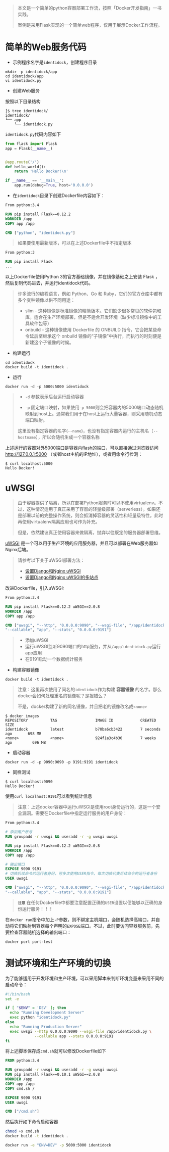 > 本文是一个简单的python容器部署工作流，按照「Docker开发指南」一书实践。
>
> 案例是采用Flask实现的一个简单web程序，仅用于展示Docker工作流程。

# 简单的Web服务代码

* 示例程序名字是`identidock`，创建程序目录

```
mkdir -p identidock/app
cd identidock/app
vi identidock.py
```

* 创建Web服务

按照以下目录结构

```
]$ tree identidock/
identidock/
└── app
    └── identidock.py
```

`identidock.py`代码内容如下

```python
from flask import Flask
app = Flask(__name__)


@app.route('/')
def hello_world():
    return 'Hello Docker!\n'

if __name__ == '__main__':
    app.run(debug=True, host='0.0.0.0')
```

* 在`identidock`目录下创建Dockerfile内容如下：

```dockerfile
From python:3.4

RUN pip install Flask==0.12.2
WORKDIR /app
COPY app /app

CMD ["python", "identidock.py"]
```

> 如果要使用最新版本，可以在上述Dockerfile中不指定版本

```dockerfile
From python:3

RUN pip install Flask
...
```

以上Dockerfile使用Python 3的官方基础镜像，并在镜像基础之上安装 Flask ，然后复制代码进去，并运行identidock代码。

> 许多流行的编程语言，例如 Python、Go 和 Ruby，它们的官方仓库中都有多个变种镜像以供不同用途：
>
> * slim - 这种镜像是标准镜像的精简版本。它们缺少很多常见的软件包和库。适合在生产环境部署，但是不适合开发环境（缺少标准镜像中的工具软件包等）
> * onbuild - 这种镜像使用 Dockerfile 的 ONBUILD 指令，它会把某些命令延后至继承这个 onbuild 镜像的“子镜像”中执行，而执行的时刻便是新建这个子镜像的时候。

* 构建运行

```
cd identidock
docker build -t identidock .
```

* 运行

```
docker run -d -p 5000:5000 identidock
```

> * `-d` 参数表示后台运行启动容器
>
> * `-p` 固定端口映射，如果使用`-p 5000`则会把容器内的5000端口动态随机映射到host上。通常我们用于在host上运行大量容器，则采用随机动态端口映射。
>
> 这里没有指定容器的名字(`--name`)，也没有指定容器内运行的主机名（`--hostname`），所以会随机生成一个容器名称

上述运行的容器对外5000端口是容器内flash的端口，可以直接通过浏览器访问 http://127.0.0.1:5000  （或者host主机的IP地址），或者用命令行检测：

```
$ curl localhost:5000
Hello Docker!
```

# uWSGI

> 由于容器提供了隔离，所以在部署Python服务时可以不使用virtualenv。不过，这种情况适用于真正采用了容器的轻量级部署（serverless）。如果还是部署以前的完整操作系统，则会抵消掉容器的灵活性和轻量级特性，此时再使用virtualenv隔离应用也可作为补充。
>
> 但是，依然建议真正使用容器来做隔离，抛弃以往既定的服务器部署思维。

[uWSGI](https://uwsgi-docs.readthedocs.org/en/latest/) 是一个可以用于生产环境的应用服务器，并且可以部署在Web服务器如Nginx后端。

> 请参考以下关于uWSGI部署方法：
> 
> * [设置Django和Nginx uWSGI](../../../service/nginx/setup_django_with_uwsgi_nginx)
> * [设置Django和Nginx uWSGI的多站点](../../../service/nginx/setup_multi_site_django_with_uwsgi_nginx)

改进Dockerfile，引入uWSGI:

```dockerfile
From python:3.4

RUN pip install Flask==0.12.2 uWSGI==2.0.8
WORKDIR /app
COPY app /app

CMD ["uwsgi", "--http", "0.0.0.0:9090", "--wsgi-file", "/app/identidock.py", \
"--callable", "app", "--stats", "0.0.0.0:9191"]
```

> * 添加uWSGI
> * 运行uWSGI监听9090端口的http服务，并从`/app/identidock.py`运行app应用
> * 在9191启动一个数据统计服务

* 构建容器镜像

```
docker build -t identidock .
```

> 注意：这里再次使用了同名的`identidock`作为构建 **容器镜像** 的名字。那么docker会如何处理重名的镜像呢？是报错么？
>
> 不是，docker构建了新的同名镜像，并且把老的镜像改名成`<none>`

```
$ docker images
REPOSITORY          TAG                 IMAGE ID            CREATED             SIZE
identidock          latest              b70ba6cb3422        7 seconds ago       698 MB
<none>              <none>              924f1a3c4b36        7 weeks ago         696 MB
```

* 启动容器

```
docker run -d -p 9090:9090 -p 9191:9191 identidock
```

* 同样测试

```
$ curl localhost:9090
Hello Docker!
```

使用`curl localhost:9191`可以看到统计信息

> 注意：上述docker容器中运行uWSGI是使用root身份运行的，这是一个安全漏洞。需要在Dockerfile中指定运行服务的用户身份：

```dockerfile
From python:3.4

# 添加用户账号
RUN groupadd -r uwsgi && useradd -r -g uwsgi uwsgi

RUN pip install Flask==0.12.2 uWSGI==2.0.8
WORKDIR /app
COPY app /app

# 输出端口
EXPOSE 9090 9191
# 切换后续命令的运行者身份，可多次使用USER指令，每次切换代表后续命令的运行者身份
USER uwsgi

CMD ["uwsgi", "--http", "0.0.0.0:9090", "--wsgi-file", "/app/identidock.py", \
"--callable", "app", "--stats", "0.0.0.0:9191"]
```

> **`注意`** 在任何Dockerfile中都要注意配置正确的`USER`设置以便能够以正确的身份运行服务！！！

在`docker run`指令中加上`-P`参数，则不绑定主机端口，会随机选择高端口，并自动将它们映射到容器每个声明的`EXPOSE`端口。不过，此时要访问容器服务前，先要检查容器随机选择的输出端口：

```
docker port port-test
```

# 测试环境和生产环境的切换

为了能够适用于开发环境和生产环境，可以采用脚本来判断环境变量来采用不同的启动命令：

```bash
#!/bin/bash
set -e

if [ "$ENV" = 'DEV' ]; then
  echo "Running Development Server"
  exec python "identidock.py"
else
  echo "Running Production Server"
  exec uwsgi --http 0.0.0.0:9090 --wsgi-file /app/identidock.py \
             --callable app --stats 0.0.0.0:9191
fi
```

将上述脚本保存成`cmd.sh`就可以修改Dockerfile如下

```dockerfile
FROM python:3.4

RUN groupadd -r uwsgi && useradd -r -g uwsgi uwsgi
RUN pip install Flask==0.10.1 uWSGI==2.0.8
WORKDIR /app
COPY app /app
COPY cmd.sh /

EXPOSE 9090 9191
USER uwsgi

CMD ["/cmd.sh"]
```

然后执行如下命令启动容器

```bash
chmod +x cmd.sh
docker build -t identidock .

docker run -e "ENV=DEV" -p 5000:5000 identidock
```